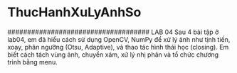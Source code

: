 # ThucHanhXuLyAnhSo

####################################
LAB 04
Sau 4 bài tập ở lab04, em đã hiểu cách sử dụng OpenCV, NumPy để xử lý ảnh như tịnh tiến, xoay, phân ngưỡng (Otsu, Adaptive), và thao tác hình thái học (closing). Em biết cách tách vùng ảnh, chuyển xám, xử lý nhị phân và tổ chức chương trình bằng menu.
